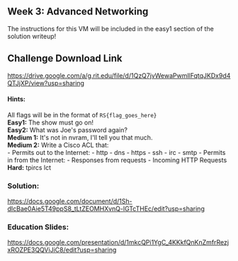 ## Week 3: Advanced Networking
The instructions for this VM will be included in the easy1 section of the solution writeup!

## Challenge Download Link
https://drive.google.com/a/g.rit.edu/file/d/1QzQ7jvWewaPwmllFqtqJKDx9d4QTJjXP/view?usp=sharing

#### Hints:
All flags will be in the format of `RS{flag_goes_here}`\
**Easy1:** The show must go on!\
**Easy2:** What was Joe's password again? \
**Medium 1:** It's not in nvram, I'll tell you that much. \
**Medium 2:** Write a Cisco ACL that: \
	- Permits out to the Internet:
		- http
		- dns
		- https
		- ssh
		- irc
		- smtp
	- Permits in from the Internet:
		- Responses from requests
		- Incoming HTTP Requests
**Hard:** tpircs lct

### Solution:
https://docs.google.com/document/d/1Sh-dIcBae0Aie5T49ppS8_tLtZEOMHXvnQ-lGTcTHEc/edit?usp=sharing

### Education Slides:
https://docs.google.com/presentation/d/1mkcQPi1YgC_4KKkfQnKnZmfrRezjxROZPE3QQViJiC8/edit?usp=sharing
